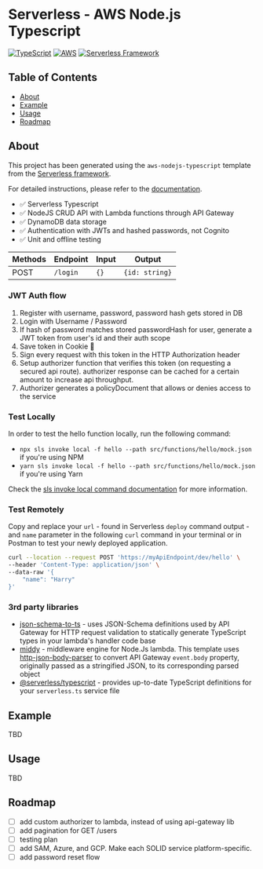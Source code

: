 # Serverless - AWS Node.js Typescript

[![TypeScript](https://img.shields.io/npm/types/typescript?color=blue)](https://www.typescriptlang.org/)
[![AWS](https://img.shields.io/badge/AWS-Yes-orange.svg)](https://aws.amazon.com/)
[![Serverless Framework](https://img.shields.io/badge/Serverless%20Framework-red.svg)](https://www.serverless.com/)

## Table of Contents

- [About](#about)
- [Example](#example)
- [Usage](#usage)
- [Roadmap](#usage)

## About

This project has been generated using the `aws-nodejs-typescript` template from the [Serverless framework](https://www.serverless.com/).

For detailed instructions, please refer to the [documentation](https://www.serverless.com/framework/docs/providers/aws/).

- ✅ Serverless Typescript
- ✅ NodeJS CRUD API with Lambda functions through API Gateway
- ✅ DynamoDB data storage
- ✅ Authentication with JWTs and hashed passwords, not Cognito
- ✅ Unit and offline testing

| Methods | Endpoint | Input | Output         |
| ------- | -------- | ----- | -------------- |
| POST    | `/login` | `{}`  | `{id: string}` |

### JWT Auth flow

1. Register with username, password, password hash gets stored in DB
2. Login with Username / Password
3. If hash of password matches stored passwordHash for user, generate a JWT token from user's id and their auth scope
4. Save token in Cookie 🍪
5. Sign every request with this token in the HTTP Authorization header
6. Setup authorizer function that verifies this token (on requesting a secured api route). authorizer response can be cached for a certain amount to increase api throughput.
7. Authorizer generates a policyDocument that allows or denies access to the service

### Test Locally

In order to test the hello function locally, run the following command:

- `npx sls invoke local -f hello --path src/functions/hello/mock.json` if you're using NPM
- `yarn sls invoke local -f hello --path src/functions/hello/mock.json` if you're using Yarn

Check the [sls invoke local command documentation](https://www.serverless.com/framework/docs/providers/aws/cli-reference/invoke-local/) for more information.

### Test Remotely

Copy and replace your `url` - found in Serverless `deploy` command output - and `name` parameter in the following `curl` command in your terminal or in Postman to test your newly deployed application.

```bash
curl --location --request POST 'https://myApiEndpoint/dev/hello' \
--header 'Content-Type: application/json' \
--data-raw '{
    "name": "Harry"
}'
```

### 3rd party libraries

- [json-schema-to-ts](https://github.com/ThomasAribart/json-schema-to-ts) - uses JSON-Schema definitions used by API Gateway for HTTP request validation to statically generate TypeScript types in your lambda's handler code base
- [middy](https://github.com/middyjs/middy) - middleware engine for Node.Js lambda. This template uses [http-json-body-parser](https://github.com/middyjs/middy/tree/master/packages/http-json-body-parser) to convert API Gateway `event.body` property, originally passed as a stringified JSON, to its corresponding parsed object
- [@serverless/typescript](https://github.com/serverless/typescript) - provides up-to-date TypeScript definitions for your `serverless.ts` service file

## Example

TBD

## Usage

TBD

## Roadmap

- [ ] add custom authorizer to lambda, instead of using api-gateway lib
- [ ] add pagination for GET /users
- [ ] testing plan
- [ ] add SAM, Azure, and GCP. Make each SOLID service platform-specific.
- [ ] add password reset flow

